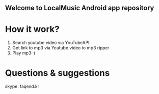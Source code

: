 ## Welcome to LocalMusic Android app repository

# How it work?

1) Search youtube video via YouTubeAPI
2) Get link to mp3 via Youtube video to mp3 ripper
3) Play mp3 :)

# Questions & suggestions

skype: faqend.kr
